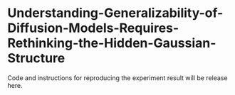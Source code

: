 # Understanding-Generalizability-of-Diffusion-Models-Requires-Rethinking-the-Hidden-Gaussian-Structure
Code and instructions for reproducing the experiment result will be release here.

